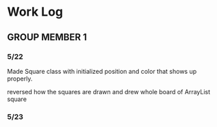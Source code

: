 # Work Log

## GROUP MEMBER 1

### 5/22

Made Square class with initialized position and color that shows up properly.

reversed how the squares are drawn and drew whole board of ArrayList square
### 5/23

